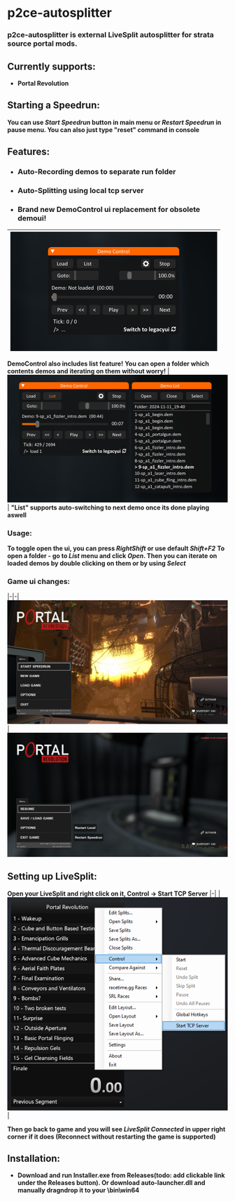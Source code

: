 # p2ce-autosplitter
### p2ce-autosplitter is external LiveSplit autosplitter for strata source portal mods.

## **Currently supports:**
- **Portal Revolution**

## **Starting a Speedrun:**
**You can use *Start Speedrun* button in main menu or *Restart Speedrun* in pause menu. You can also just type "reset" command in console**

## Features:
- ### **Auto-Recording demos to separate run folder**
- ### **Auto-Splitting using local tcp server**
- ### **Brand new DemoControl ui replacement for obsolete demoui!**
| ![img](images/democontrol_preview.png) |
|-|
**DemoControl also includes list feature!**
**You can open a folder which contents demos and iterating on them without worry!**
| ![img](images/democontrol_list_preview.png) |
**"List" supports auto-switching to next demo once its done playing aswell**

### Usage:
**To toggle open the ui, you can press *RightShift* or use default *Shift+F2***
**To open a folder - go to *List* menu and click *Open*. Then you can iterate on loaded demos by double clicking on them or by using *Select***
### **Game ui changes:**
|-|-|
![img](images/mainmenu_ui_preview.png) | ![img](images/mainmenu_ui_preview2.png)

## Setting up LiveSplit:
**Open your LiveSplit and right click on it, Control -> Start TCP Server**
|-|
| ![img](images/livesplit_setup.png) |

**Then go back to game and you will see *LiveSplit Connected* in upper right corner if it does (Reconnect without restarting the game is supported)**
## Installation:
- **Download and run Installer.exe from Releases(todo: add clickable link under the Releases button). Or download auto-launcher.dll and manually dragndrop it to your \bin\win64**
